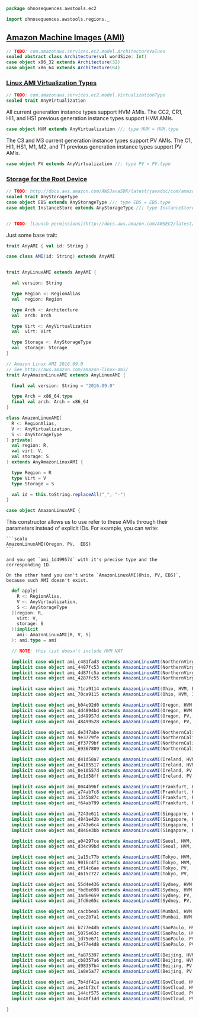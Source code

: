 
```scala
package ohnosequences.awstools.ec2

import ohnosequences.awstools.regions._
```

## [Amazon Machine Images (AMI)](http://docs.aws.amazon.com/AWSEC2/latest/UserGuide/ComponentsAMIs.html)

```scala
// TODO: com.amazonaws.services.ec2.model.ArchitectureValues
sealed abstract class Architecture(val wordSize: Int)
case object x86_32 extends Architecture(32)
case object x86_64 extends Architecture(64)
```

### [Linux AMI Virtualization Types](http://docs.aws.amazon.com/AWSEC2/latest/UserGuide/virtualization_types.html)

```scala
// TODO: com.amazonaws.services.ec2.model.VirtualizationType
sealed trait AnyVirtualization
```

All current generation instance types support HVM AMIs.
The CC2, CR1, HI1, and HS1 previous generation instance types support HVM AMIs.

```scala
case object HVM extends AnyVirtualization //; type HVM = HVM.type

```

The C3 and M3 current generation instance types support PV AMIs.
The C1, HI1, HS1, M1, M2, and T1 previous generation instance types support PV AMIs.

```scala
case object PV extends AnyVirtualization //; type PV = PV.type

```

### [Storage for the Root Device](http://docs.aws.amazon.com/AWSEC2/latest/UserGuide/ComponentsAMIs.html#storage-for-the-root-device)

```scala
// TODO: http://docs.aws.amazon.com/AWSJavaSDK/latest/javadoc/com/amazonaws/services/ec2/model/DeviceType.html
sealed trait AnyStorageType
case object EBS extends AnyStorageType //; type EBS = EBS.type
case object InstanceStore extends AnyStorageType //; type InstanceStore = InstanceStore.type


// TODO: [Launch permissions](http://docs.aws.amazon.com/AWSEC2/latest/UserGuide/ComponentsAMIs.html#launch-permissions)

```

Just some base trait:

```scala
trait AnyAMI { val id: String }

case class AMI(id: String) extends AnyAMI


trait AnyLinuxAMI extends AnyAMI {

  val version: String

  type Region <: RegionAlias
  val  region: Region

  type Arch <: Architecture
  val  arch: Arch

  type Virt <: AnyVirtualization
  val  virt: Virt

  type Storage <: AnyStorageType
  val  storage: Storage
}

// Amazon Linux AMI 2016.09.0
// See http://aws.amazon.com/amazon-linux-ami/
trait AnyAmazonLinuxAMI extends AnyLinuxAMI {

  final val version: String = "2016.09.0"

  type Arch = x86_64.type
  final val arch: Arch = x86_64
}

class AmazonLinuxAMI[
  R <: RegionAlias,
  V <: AnyVirtualization,
  S <: AnyStorageType
] private(
  val region: R,
  val virt: V,
  val storage: S
) extends AnyAmazonLinuxAMI {

  type Region = R
  type Virt = V
  type Storage = S

  val id = this.toString.replaceAll("_", "-")
}

case object AmazonLinuxAMI {
```

This constructor allows us to use refer to these AMIs through their parameters instead of explicit IDs. For example, you can write:

    ```scala
    AmazonLinuxAMI(Oregon, PV,  EBS)
    ```

    and you get `ami_1d49957d` with it's precise type and the corresponding ID.

    On the other hand you can't write `AmazonLinuxAMI(Ohio, PV, EBS)`, because such AMI doesn't exist.


```scala
  def apply[
    R <: RegionAlias,
    V <: AnyVirtualization,
    S <: AnyStorageType
  ](region: R,
    virt: V,
    storage: S
  )(implicit
    ami: AmazonLinuxAMI[R, V, S]
  ): ami.type = ami

  // NOTE: this list doesn't include HVM NAT

  implicit case object ami_c481fad3 extends AmazonLinuxAMI(NorthernVirginia, HVM, EBS)
  implicit case object ami_4487fc53 extends AmazonLinuxAMI(NorthernVirginia, HVM, InstanceStore)
  implicit case object ami_4d87fc5a extends AmazonLinuxAMI(NorthernVirginia, PV,  EBS)
  implicit case object ami_4287fc55 extends AmazonLinuxAMI(NorthernVirginia, PV,  InstanceStore)

  implicit case object ami_71ca9114 extends AmazonLinuxAMI(Ohio, HVM, EBS)
  implicit case object ami_70ca9115 extends AmazonLinuxAMI(Ohio, HVM, InstanceStore)

  implicit case object ami_b04e92d0 extends AmazonLinuxAMI(Oregon, HVM, EBS)
  implicit case object ami_dd4894bd extends AmazonLinuxAMI(Oregon, HVM, InstanceStore)
  implicit case object ami_1d49957d extends AmazonLinuxAMI(Oregon, PV,  EBS)
  implicit case object ami_48499528 extends AmazonLinuxAMI(Oregon, PV,  InstanceStore)

  implicit case object ami_de347abe extends AmazonLinuxAMI(NorthernCalifornia, HVM, EBS)
  implicit case object ami_9e3779fe extends AmazonLinuxAMI(NorthernCalifornia, HVM, InstanceStore)
  implicit case object ami_df3779bf extends AmazonLinuxAMI(NorthernCalifornia, PV,  EBS)
  implicit case object ami_69367809 extends AmazonLinuxAMI(NorthernCalifornia, PV,  InstanceStore)

  implicit case object ami_d41d58a7 extends AmazonLinuxAMI(Ireland, HVM, EBS)
  implicit case object ami_64105517 extends AmazonLinuxAMI(Ireland, HVM, InstanceStore)
  implicit case object ami_0e10557d extends AmazonLinuxAMI(Ireland, PV,  EBS)
  implicit case object ami_8c1d58ff extends AmazonLinuxAMI(Ireland, PV,  InstanceStore)

  implicit case object ami_0044b96f extends AmazonLinuxAMI(Frankfurt, HVM, EBS)
  implicit case object ami_a74ab7c8 extends AmazonLinuxAMI(Frankfurt, HVM, InstanceStore)
  implicit case object ami_1345b87c extends AmazonLinuxAMI(Frankfurt, PV,  EBS)
  implicit case object ami_f64ab799 extends AmazonLinuxAMI(Frankfurt, PV,  InstanceStore)

  implicit case object ami_7243e611 extends AmazonLinuxAMI(Singapore, HVM, EBS)
  implicit case object ami_4841e42b extends AmazonLinuxAMI(Singapore, HVM, InstanceStore)
  implicit case object ami_a743e6c4 extends AmazonLinuxAMI(Singapore, PV,  EBS)
  implicit case object ami_d846e3bb extends AmazonLinuxAMI(Singapore, PV,  InstanceStore)

  implicit case object ami_a04297ce extends AmazonLinuxAMI(Seoul, HVM, EBS)
  implicit case object ami_d34c99bd extends AmazonLinuxAMI(Seoul, HVM, InstanceStore)

  implicit case object ami_1a15c77b extends AmazonLinuxAMI(Tokyo, HVM, EBS)
  implicit case object ami_9016c4f1 extends AmazonLinuxAMI(Tokyo, HVM, InstanceStore)
  implicit case object ami_cf14c6ae extends AmazonLinuxAMI(Tokyo, PV,  EBS)
  implicit case object ami_4615c727 extends AmazonLinuxAMI(Tokyo, PV,  InstanceStore)

  implicit case object ami_55d4e436 extends AmazonLinuxAMI(Sydney, HVM, EBS)
  implicit case object ami_fbd6e698 extends AmazonLinuxAMI(Sydney, HVM, InstanceStore)
  implicit case object ami_3ad6e659 extends AmazonLinuxAMI(Sydney, PV,  EBS)
  implicit case object ami_3fd6e65c extends AmazonLinuxAMI(Sydney, PV,  InstanceStore)

  implicit case object ami_cacbbea5 extends AmazonLinuxAMI(Mumbai, HVM, EBS)
  implicit case object ami_cec2b7a1 extends AmazonLinuxAMI(Mumbai, HVM, InstanceStore)

  implicit case object ami_b777e4db extends AmazonLinuxAMI(SaoPaulo, HVM, EBS)
  implicit case object ami_5075e63c extends AmazonLinuxAMI(SaoPaulo, HVM, InstanceStore)
  implicit case object ami_1d75e671 extends AmazonLinuxAMI(SaoPaulo, PV,  EBS)
  implicit case object ami_b477e4d8 extends AmazonLinuxAMI(SaoPaulo, PV,  InstanceStore)

  implicit case object ami_fa875397 extends AmazonLinuxAMI(Beijing, HVM, EBS)
  implicit case object ami_cb8357a6 extends AmazonLinuxAMI(Beijing, HVM, InstanceStore)
  implicit case object ami_d98357b4 extends AmazonLinuxAMI(Beijing, PV,  EBS)
  implicit case object ami_1a8e5a77 extends AmazonLinuxAMI(Beijing, PV,  InstanceStore)

  implicit case object ami_7b4df41a extends AmazonLinuxAMI(GovCloud, HVM, EBS)
  implicit case object ami_ae4bf2cf extends AmazonLinuxAMI(GovCloud, HVM, InstanceStore)
  implicit case object ami_144cf575 extends AmazonLinuxAMI(GovCloud, PV,  EBS)
  implicit case object ami_bc48f1dd extends AmazonLinuxAMI(GovCloud, PV,  InstanceStore)

}

```




[main/scala/ohnosequences/awstools/autoscaling/client.scala]: ../autoscaling/client.scala.md
[main/scala/ohnosequences/awstools/autoscaling/filters.scala]: ../autoscaling/filters.scala.md
[main/scala/ohnosequences/awstools/autoscaling/package.scala]: ../autoscaling/package.scala.md
[main/scala/ohnosequences/awstools/autoscaling/PurchaseModel.scala]: ../autoscaling/PurchaseModel.scala.md
[main/scala/ohnosequences/awstools/ec2/AMI.scala]: AMI.scala.md
[main/scala/ohnosequences/awstools/ec2/client.scala]: client.scala.md
[main/scala/ohnosequences/awstools/ec2/instances.scala]: instances.scala.md
[main/scala/ohnosequences/awstools/ec2/InstanceType-AMI.scala]: InstanceType-AMI.scala.md
[main/scala/ohnosequences/awstools/ec2/InstanceType.scala]: InstanceType.scala.md
[main/scala/ohnosequences/awstools/ec2/LaunchSpecs.scala]: LaunchSpecs.scala.md
[main/scala/ohnosequences/awstools/ec2/package.scala]: package.scala.md
[main/scala/ohnosequences/awstools/package.scala]: ../package.scala.md
[main/scala/ohnosequences/awstools/regions/aliases.scala]: ../regions/aliases.scala.md
[main/scala/ohnosequences/awstools/regions/package.scala]: ../regions/package.scala.md
[main/scala/ohnosequences/awstools/s3/address.scala]: ../s3/address.scala.md
[main/scala/ohnosequences/awstools/s3/client.scala]: ../s3/client.scala.md
[main/scala/ohnosequences/awstools/s3/package.scala]: ../s3/package.scala.md
[main/scala/ohnosequences/awstools/s3/transfers.scala]: ../s3/transfers.scala.md
[main/scala/ohnosequences/awstools/sns/client.scala]: ../sns/client.scala.md
[main/scala/ohnosequences/awstools/sns/package.scala]: ../sns/package.scala.md
[main/scala/ohnosequences/awstools/sns/subscribers.scala]: ../sns/subscribers.scala.md
[main/scala/ohnosequences/awstools/sns/topics.scala]: ../sns/topics.scala.md
[main/scala/ohnosequences/awstools/sqs/client.scala]: ../sqs/client.scala.md
[main/scala/ohnosequences/awstools/sqs/messages.scala]: ../sqs/messages.scala.md
[main/scala/ohnosequences/awstools/sqs/package.scala]: ../sqs/package.scala.md
[main/scala/ohnosequences/awstools/sqs/queues.scala]: ../sqs/queues.scala.md
[test/scala/ohnosequences/awstools/autoscaling.scala]: ../../../../../test/scala/ohnosequences/awstools/autoscaling.scala.md
[test/scala/ohnosequences/awstools/instanceTypes.scala]: ../../../../../test/scala/ohnosequences/awstools/instanceTypes.scala.md
[test/scala/ohnosequences/awstools/package.scala]: ../../../../../test/scala/ohnosequences/awstools/package.scala.md
[test/scala/ohnosequences/awstools/sqs.scala]: ../../../../../test/scala/ohnosequences/awstools/sqs.scala.md